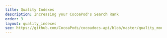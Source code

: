 ```yaml
---
title: Quality Indexes
description: Increasing your CocoaPod's Search Rank
order: 3
layout: quality_indexes
see: https://github.com/CocoaPods/cocoadocs-api/blob/master/quality_modifiers.rb
---
```

